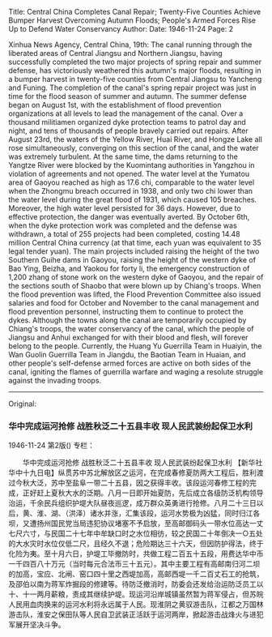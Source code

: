 Title: Central China Completes Canal Repair; Twenty-Five Counties Achieve Bumper Harvest Overcoming Autumn Floods; People's Armed Forces Rise Up to Defend Water Conservancy
Author:
Date: 1946-11-24
Page: 2

Xinhua News Agency, Central China, 19th: The canal running through the liberated areas of Central Jiangsu and Northern Jiangsu, having successfully completed the two major projects of spring repair and summer defense, has victoriously weathered this autumn's major floods, resulting in a bumper harvest in twenty-five counties from Central Jiangsu to Yancheng and Funing. The completion of the canal's spring repair project was just in time for the flood season of summer and autumn. The summer defense began on August 1st, with the establishment of flood prevention organizations at all levels to lead the management of the canal. Over a thousand militiamen organized dyke protection teams to patrol day and night, and tens of thousands of people bravely carried out repairs. After August 23rd, the waters of the Yellow River, Huai River, and Hongze Lake all rose simultaneously, converging on this section of the canal, and the water was extremely turbulent. At the same time, the dams returning to the Yangtze River were blocked by the Kuomintang authorities in Yangzhou in violation of agreements and not opened. The water level at the Yumatou area of Gaoyou reached as high as 17.6 chi, comparable to the water level when the Zhongmu breach occurred in 1938, and only two chi lower than the water level during the great flood of 1931, which caused 105 breaches. Moreover, the high water level persisted for 36 days. However, due to effective protection, the danger was eventually averted. By October 6th, when the dyke protection work was completed and the defense was withdrawn, a total of 255 projects had been completed, costing 14.48 million Central China currency (at that time, each yuan was equivalent to 35 legal tender yuan). The main projects included raising the height of the two Southern Guihe dams in Gaoyou, raising the height of the western dyke of Bao Ying, Beizha, and Yaokou for forty li, the emergency construction of 1,200 zhang of stone work on the western dyke of Gaoyou, and the repair of the sections south of Shaobo that were blown up by Chiang's troops. When the flood prevention was lifted, the Flood Prevention Committee also issued salaries and food for October and November to the canal management and flood prevention personnel, instructing them to continue to protect the dykes. Although the towns along the canal are temporarily occupied by Chiang's troops, the water conservancy of the canal, which the people of Jiangsu and Anhui exchanged for with their blood and flesh, will forever belong to the people. Currently, the Huang Yu Guerrilla Team in Huaiyin, the Wan Guolin Guerrilla Team in Jiangdu, the Baotian Team in Huaian, and other people's self-defense armed forces are active on both sides of the canal, igniting the flames of guerrilla warfare and waging a resolute struggle against the invading troops.



<hr /> 

Original: 


### 华中完成运河抢修  战胜秋泛二十五县丰收  现人民武装纷起保卫水利

1946-11-24
第2版()
专栏：

　　华中完成运河抢修
    战胜秋泛二十五县丰收
    现人民武装纷起保卫水利
    【新华社华中十九日电】纵贯苏中苏北解放区之运河，在完成春修夏防两大工程后，胜利渡过今秋大泛，苏中至盐阜一带二十五县，因之获得丰收。该段运河春修工程的完成，正好赶上夏秋大水的泛期。八月一日即开始夏防，先后成立各级防泛机构领导治运，千余民兵组织护堤大队昼夜巡逻，成万群众英勇进行抢修。八月二十三日以后，黄、淮、湖、（洪泽）诸水并涨，汇集该段，运河水势极为凶猛，同时归江各坝，又遭扬州国民党当局违犯协议堵塞不予启放，至高邮御码头一带水位高达一丈七尺六寸，与民国二十七年中牟缺口时之水位相彷，较之民国二十年倒决一○五处的大水灾时水位仅低二尺，且经久不退；危险期达三十六天，但因防护得法，终于化险为夷。至十月六日，护堤工毕撤防时，共做工程二百五十五段，用费达华中币一千四百八十万元（当时每元合法币三十五元）。其中主要工程有高邮南归河二坝的加高，宝应、北闸、窑口四十里之西堤加高，高邮西堤一千二百丈石工的抢筑，及邵伯以南为蒋军炸掘段的修建等。待防泛撤消时，防委会还发给治运防泛员工以十、十一两月薪粮，责成其继续护堤。现运河沿岸城镇虽然暂为蒋军侵占，但苏皖人民用血肉换来的运河水利将永远属于人民。现淮阴之黄驭游击队，江都之万国林游击队，淮安之保田队等人民自卫武装正活跃于运河两岸，掀起游击战烽火与进犯军展开坚决斗争。
